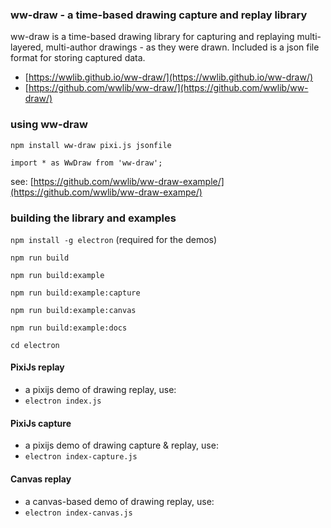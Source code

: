 ### ww-draw - a time-based drawing capture and replay library

ww-draw is a time-based drawing library for capturing and replaying multi-layered, multi-author drawings - as they were drawn. Included is a json file format for storing captured data.

- [https://wwlib.github.io/ww-draw/](https://wwlib.github.io/ww-draw/)
- [https://github.com/wwlib/ww-draw/](https://github.com/wwlib/ww-draw/)

### using ww-draw
`npm install ww-draw pixi.js jsonfile`

`import * as WwDraw from 'ww-draw';`

see: [https://github.com/wwlib/ww-draw-example/](https://github.com/wwlib/ww-draw-exampe/)


### building the library and examples

`npm install -g electron` (required for the demos)

`npm run build`

`npm run build:example`

`npm run build:example:capture`

`npm run build:example:canvas`

`npm run build:example:docs`

`cd electron`


#### PixiJs replay
- a pixijs demo of drawing replay, use:
- `electron index.js`

#### PixiJs capture
- a pixijs demo of drawing capture & replay, use:
- `electron index-capture.js`

#### Canvas replay
- a canvas-based demo of drawing replay, use:
- `electron index-canvas.js`
